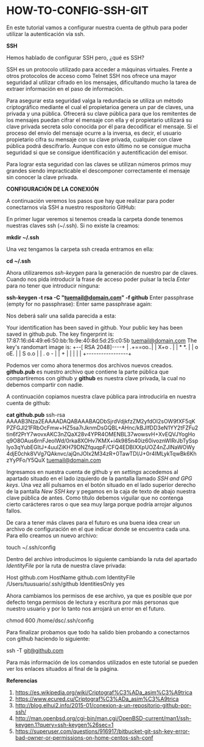 # HOW-TO-CONFIG-SSH-GIT

En este tutorial vamos a configurar nuestra cuenta de github para poder utilizar la autenticación vía ssh.

**SSH**

Hemos hablado de configurar SSH pero, ¿qué es SSH?

SSH es un protocolo utilizado para acceder a máquinas virtuales. Frente a otros protocolos de acceso como Telnet SSH nos ofrece una mayor seguridad al utilizar cifrado en los mensajes, dificultando mucho la tarea de extraer información en el paso de información.

Para asegurar esta seguridad valga la redundacia se utiliza un método criptográfico mediante el cual el propietarioa genera un par de claves, una privada y una pública. Ofrecerá su clave pública para que los remitentes de los mensajes puedan cifrar el mensaje con ella y el propietario utilizará su clave privada secreta solo conocida por él para decodificar el mensaje. Si el proceso del envío del mensaje ocurre a la inversa, es decir, el usuario propietario cifra su mensaje con su clave privada, cualquier con clave pública podrá descifrarlo. Aunque con esto último no se consigue mucha seguridad si que se consigue identificación y autentificación del emisor.

Para lograr esta seguridad con las claves se utilizan números primos muy grandes siendo impracticable el descomponer correctamente el mensaje sin conocer la clave privada.

**CONFIGURACIÓN DE LA CONEXIÓN**

A continuación veremos los pasos que hay que realizar para poder conectarnos vía SSH a nuestro respositorio GitHub:


En primer lugar veremos si tenemos creada la carpeta donde tenemos nuestras claves ssh (~/.ssh). Si no existe la creamos:

**mkdir ~/.ssh**


Una vez tengamos la carpeta ssh creada entramos en ella:

**cd ~/.ssh**


Ahora utilizaremos *ssh-keygen* para la generación de nuestro par de claves. Cuando nos pida introducir la frase de acceso poder pulsar la tecla *Enter* para no tener que introducir ninguna:

**ssh-keygen -t rsa -C "tuemail@domain.com" -f github**
Enter passphrase (empty for no passphrase):
Enter same passphrase again:

Nos deberá salir una salida parecida a esta:

Your identification has been saved in github.
Your public key has been saved in github.pub.
The key fingerprint is:
17:87:16:d4:49:e6:50:bb:1b:9e:40:8d:5d:25:c0:5b tuemail@domain.com
The key's randomart image is:
+--[ RSA 2048]----+
|         .+==oo..|
|           X+o . |
|          * *.   |
|         o oE.   |
|        S o.o    |
|         . o -   |
|            +    |
|                 |
|                 |
+-----------------+

Podemos ver como ahora tenermos dos archivos nuevos creados. **github.pub** es nuestro archivo que contiene la parte pública que compartiremos con github y **github** es nuestra clave privada, la cual no debemos compartir con nadie.

A continuación copiamos nuestra clave pública para introducirla en nuestra cuenta de github:

**cat github.pub**
ssh-rsa AAAAB3Nza2EAAAADAQABAAABAQDbSjrdVdjkfzZM2yfdOI2sOW9fXF5qKPZFGJl21FRbOcFmw+HZ5sa7rJknmDsGQBL+AHnc/kBJIfDD3eN1YY2tFZFu2tin6f2PrY7wovxAKC3nZQaX28v4YPR4OMENBL37wowsvH+XvEQVJYogHoq9O8OAus6rnFJeolWd/0rka8XOHv7KMX+i4k985n40iz60ivoznWIRrJbTySspIyo3qYubEGItJ+4uulZiKH79DNZfquqpF/CFQ4EDBIXXpUOZ4nZJlNaWOWy4djE0chk8VVg7QAknvc/ajQnJOIx2M34zR+0TawTDl/J+0r4IMLykTqwBk6KhzYyPFo/Y5QuX tuemail@domain.com

Ingresamos en nuestra cuenta de github y en *settings* accedemos al apartado situado en el lado izquierdo de la pantalla llamado *SSH and GPG keys*.
Una vez allí pulsamos en el botón situado en el lado superior derecho de la pantalla *New SSH key* y pegamos en la caja de texto de abajo nuestra clave pública de antes. Como título debemos viguilar que no contenga cierto carácteres raros o que sea muy larga porque podría arrojar algunos fallos.

De cara a tener más claves para el futuro es una buena idea crear un archivo de configuración en el que indicar donde se encuentra cada una. 
Para ello creamos un nuevo archivo:

touch ~/.ssh/config

Dentro del archivo introducimos lo siguiente cambiando la ruta del apartado *IdentityFile* por la ruta de nuestra clave privada:

Host github.com
HostName github.com
IdentityFile /Users/tuusuario/.ssh/github
IdentitiesOnly yes

Ahora cambiamos los permisos de ese archivo, ya que es posible que por defecto tenga permisos de lectura y escritura por más personas que nuestro usuario y por lo tanto nos arrojará un error en el futuro.

chmod 600 /home/dsc/.ssh/config

Para finalizar probamos que todo ha salido bien probando a conectarnos con github haciendo lo siguiente:

ssh -T git@github.com

Para más información de los comandos utilizados en este tutorial se pueden ver los enlaces situados al final de la página.







**Referencias**
1. https://es.wikipedia.org/wiki/Criptograf%C3%ADa_asim%C3%A9trica
2. https://www.ecured.cu/Criptograf%C3%ADa_asim%C3%A9trica
3. http://blog.elhui2.info/2015-01/conexion-a-un-repositorio-github-por-ssh/
4. http://man.openbsd.org/cgi-bin/man.cgi/OpenBSD-current/man1/ssh-keygen.1?query=ssh-keygen%26sec=1
5. https://superuser.com/questions/916917/bitbucket-git-ssh-key-error-bad-owner-or-permissions-on-home-centos-ssh-conf
